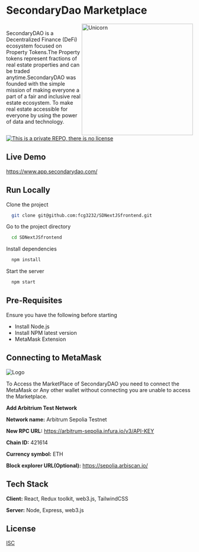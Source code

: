 # SecondaryDao Marketplace
<img align="right" width=300px alt="Unicorn" src="https://res.cloudinary.com/dsybcfxyc/image/upload/v1704582758/SocialMediaPostMaker_21112022_231503_-_Copy__2_-removebg-preview_blfkma.png" />
<br>
SecondaryDAO is a Decentralized Finance (DeFi) ecosystem focused on Property Tokens.The Property tokens represent fractions of real estate properties and can 
be traded anytime.SecondaryDAO was founded with the simple mission of making everyone a part of a fair and inclusive real estate ecosystem.
To make real estate accessible for everyone by using the power of data and technology.

[![This is a private REPO, there is no license](https://img.shields.io/badge/License-ISC-green.svg)](https://choosealicense.com/licenses/ISC/)


## Live Demo

https://www.app.secondarydao.com/


## Run Locally

Clone the project

```bash
  git clone git@github.com:fcg3232/SDNextJSfrontend.git
```

Go to the project directory

```bash
  cd SDNextJSfrontend
```

Install dependencies

```bash
  npm install
```

Start the server

```bash
  npm start
```


## Pre-Requisites
Ensure you have the following before starting
- Install Node.js
- Install NPM latest version
- MetaMask Extension
## Connecting to MetaMask
![Logo](https://res.cloudinary.com/dsybcfxyc/image/upload/v1708463427/download__3_-removebg-preview_lwp48h.png)

To Access the MarketPlace of SecondaryDAO you need to connect the MetaMask or Any other wallet without connecting you are unable to access the Marketplace.

**Add Arbitrium Test Network**

**Network name:**  Arbitrum Sepolia Testnet

**New RPC URL:** https://arbitrum-sepolia.infura.io/v3/API-KEY

**Chain ID:** 421614

**Currency symbol:** ETH

**Block explorer URL(Optional):** https://sepolia.arbiscan.io/


## Tech Stack

**Client:** React, Redux toolkit, web3.js, TailwindCSS

**Server:** Node, Express, web3.js


## License

[ISC](https://choosealicense.com/licenses/ISC/)

